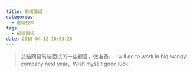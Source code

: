 ```yaml
---
title: 前端面试
categories:
  - 前端技术
tags:
  - 前端面试
date: 2018-04-12 10:03:20
---
```

> 总结网易前端面试的一些题目，做准备， I will go to work in big wangyi company next year，Wish myself good luck.

